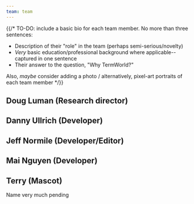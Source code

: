 ```yaml
---
team: team
---
```


{{/*
  TO-DO: include a basic bio for each team member. No more than three sentences:

  * Description of their "role" in the team (perhaps semi-serious/novelty)
  * *Very* basic education/professional background where applicable--captured in one sentence
  * Their answer to the question, "Why TermWorld?"

  Also, *maybe* consider adding a photo / alternatively, pixel-art portraits of each team member
*/}}

## Doug Luman (Research director)



## Danny Ullrich (Developer)

## Jeff Normile (Developer/Editor)

## Mai Nguyen (Developer)

## Terry (Mascot)
Name very much pending
